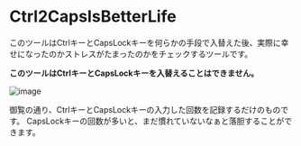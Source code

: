 # Ctrl2CapsIsBetterLife
このツールはCtrlキーとCapsLockキーを何らかの手段で入替えた後、実際に幸せになったのかストレスがたまったのかをチェックするツールです。

**このツールはCtrlキーとCapsLockキーを入替えることはできません。**

![image](https://user-images.githubusercontent.com/29335880/41708158-c7ea32aa-757a-11e8-944d-14e7d391ca08.png)

御覧の通り、CtrlキーとCapsLockキーの入力した回数を記録するだけのものです。
CapsLockキーの回数が多いと、まだ慣れていないなぁと落胆することができます。
